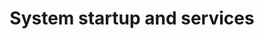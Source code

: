 ---
title: "System startup and services"
weight: 60
description: >
  How a manage system startup and services.
---